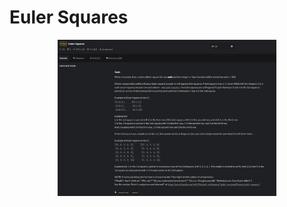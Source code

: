 # Euler Squares

<p align="center">
  <img src="./screenshots/image1.png" width="350" title="Console">
</p>
